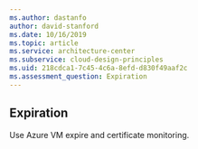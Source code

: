 ```yaml
---
ms.author: dastanfo
author: david-stanford
ms.date: 10/16/2019
ms.topic: article
ms.service: architecture-center
ms.subservice: cloud-design-principles
ms.uid: 218cdca1-7c45-4c6a-8efd-d830f49aaf2c
ms.assessment_question: Expiration
---
```

## Expiration

Use Azure VM expire and certificate monitoring.
